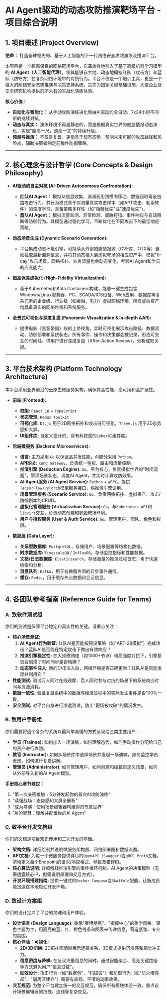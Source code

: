 # AI Agent驱动的动态攻防推演靶场平台 - 项目综合说明

## 1. 项目概述 (Project Overview)

**使命：** 打造全球领先的、基于人工智能的下一代网络安全攻防演练及推演平台。

本项目是一个超高保真的网络靶场平台，它革命性地引入了基于高级机器学习模型的 **AI Agent（人工智能代理）**，使其能够自主地、动态地模拟红队（攻击方）和蓝队（防守方）在复杂网络环境中的对抗行为。平台不仅是一个培训工具，更是一个强大的网络安全态势推演与决策支持系统，旨在为国家关键基础设施、大型企业及安全研究机构提供前所未有的实战化演练体验。

**核心价值：**
- **自动化与智能化：** 从手动攻防演练进化到由AI驱动的全自动、7x24小时不间断的持续对抗。
- **动态与真实：** 演练环境不再是静态的，而是根据真实世界的威胁情报动态演化，实现"魔高一尺，道高一丈"的持续升级。
- **预测与推演：** 不仅是复盘，更能基于现有态势，预测未来可能的攻击路径和风险点，辅助决策者制定前瞻性防御策略。

---

## 2. 核心理念与设计哲学 (Core Concepts & Design Philosophy)

- **AI驱动的自主对抗 (AI-Driven Autonomous Confrontation):**
  - **红队AI Agent：** 模拟从信息收集、漏洞利用到横向移动、数据窃取等全链路攻击行为。其行为模式基于对海量真实攻击样本（如APT攻击、勒索软件）的深度学习，具备策略多样性（如"隐蔽优先"或"速度优先"）。
  - **蓝队AI Agent：** 模拟流量监测、异常检测、威胁狩猎、事件响应与自动阻断等防御行为。其模型通过强化学习，不断优化在不同攻击下的最佳响应策略。

- **动态场景生成 (Dynamic Scenario Generation):**
  - 平台集成动态环境引擎，可持续从外部威胁情报源（CVE库、OTX等）自动拉取最新漏洞信息，并将其动态植入到虚拟靶场的相应资产中，模拟"0-day"攻击场景。网络拓扑、业务流量也会动态变化，考验AI Agent和学员的应变能力。

- **超高保真虚拟化 (High-Fidelity Virtualization):**
  - 基于Kubernetes和Kata Containers构建，能够一键生成包含Windows/Linux服务器、PC、SCADA/ICS设备、Web应用、数据库等复杂元素的企业级、行业级（如金融、电力）虚拟网络环境。所有虚拟资产均具备真实的网络堆栈和系统服务。

- **全景式可视化与深度复盘 (Panoramic Visualization & In-depth AAR):**
  - 提供电影《黑客帝国》般的上帝视角，实时可视化展示攻击路径、数据流动、防御部署和系统状态。所有事件、操作和决策都会被记录，形成可交互的时间线，供用户进行深度复盘（After-Action Review），分析成败关键。

---

## 3. 平台技术架构 (Platform Technology Architecture)

本平台采用业界前沿的云原生微服务架构，确保其高性能、高可用和高扩展性。

- **前端 (Frontend):**
  - **框架:** `React 18` + `TypeScript`
  - **状态管理:** `Redux Toolkit`
  - **可视化库:** `D3.js` 用于2D网络拓扑和攻击链可视化，`Three.js` 用于3D态势感知大屏。
  - **UI组件库:** 自定义设计的、具有科技感的`CyberUI`组件库。

- **后端微服务 (Backend Microservices):**
  - **语言:** 主力采用 `Go` 以保证高并发性能，AI部分采用 `Python`。
  - **API网关:** `Kong Gateway`，负责统一鉴权、路由和流量控制。
  - **推演引擎 (Deduction Engine):** `Go`。平台核心，负责模拟世界的"时间流逝"，管理场景状态，调度AI Agent，并实时计算攻防效果。
  - **AI Agent服务 (AI Agent Service):** `Python` + `gRPC`。提供`TensorFlow/PyTorch`模型服务接口，供推演引擎调用。
  - **场景管理服务 (Scenario Service):** `Go`。负责网络拓扑、虚拟资产、攻击/防御剧本的CRUD。
  - **虚拟化管理服务 (Virtualization Service):** `Go`。与`Kubernetes API`和`libvirt`交互，负责动态创建和销毁靶场环境。
  - **用户与授权服务 (User & Auth Service):** `Go`。管理用户、团队、角色和权限。

- **数据层 (Data Layer):**
  - **关系型数据库:** `PostgreSQL`，存储用户、场景配置等结构化数据。
  - **时序数据库:** `TimescaleDB` / `InfluxDB`，存储监控指标和性能数据。
  - **文档/日志数据库:** `Elasticsearch`，存储海量的推演过程日志，用于快速检索和分析。
  - **消息队列:** `Kafka`，用于各微服务间的异步事件通信。
  - **缓存:** `Redis`，用于缓存热点数据和会话信息。

---

## 4. 各团队参考指南 (Reference Guide for Teams)

### A. 致软件测试组

你们的测试是保障平台稳定和真实性的关键。请重点关注：
- **核心场景测试:**
  1.  **AI Agent行为验证:** 红队AI是否能按预设策略（如"APT-28模拟"）完成攻击？蓝队AI是否能在特定攻击下做出有效响应？
  2.  **推演引擎稳定性:** 在大规模网络（如1000+节点）和高强度对抗下，引擎是否会崩溃？时间同步是否精确？
  3.  **动态事件注入:** 新的CVE注入后，网络环境是否正确更新？红队AI是否能发现并利用它？
- **性能测试:** 测试万人同时在线观摩、百人同时参与对抗的场景下的系统响应时间与资源消耗。
- **数据一致性:** 验证复盘系统中的数据与推演过程中的实际发生事件是否100%一致。
- **安全测试:** 对平台自身进行渗透测试，防止"靶场被攻破"的情况发生。

### B. 致用户手册组

你们需要将这个复杂的系统以最简单易懂的方式呈现给三类主要用户：
- **学员 (Trainee):** 如何加入一场演练，如何理解态势，如何手动操作分配给自己的资产进行攻防。
- **教官 (Instructor):** 如何从场景库中选择场景并发起一场演練，如何监控学员表现，如何进行复盘讲解。
- **管理员 (Administrator):** 如何管理用户，如何创建和编辑自定义场景，如何从外部导入新的AI Agent模型。

**手册核心章节建议：**
1.  "第一次亲密接触：5分钟发起你的首次AI攻防演练"
2.  "读懂战场：态势感知大屏全解析"
3.  "成为导演：使用场景编辑器构建你的专属世界"
4.  "AI的智慧：理解并配置你的AI Agent"

### C. 致平台开发文档组

你们的文档是项目知识传承和二次开发的基础。
- **架构文档:** 详细绘制并说明微服务架构图、网络部署图和数据流图。
- **API文档:** 为每一个微服务提供详尽的`OpenAPI (Swagger)`或`gRPC Proto`文档。清晰定义每个Endpoint的请求/响应格式、参数及错误码。
- **核心算法说明:** 详细解释推演引擎的事件循环机制、AI Agent的决策模型（无需透露核心IP，但需说明原理和交互方式）。
- **开发环境搭建指南:** 提供一键式的`Docker Compose`或`Skaffold`配置，让新成员能迅速在本地启动开发环境。

### D. 致设计方案组

你们的设计定义了平台的灵魂和用户体验。
- **设计语言 (Design Language):** 秉承"赛博朋克"、"指挥中心"的美学风格。深色主题为主，用高亮的蓝、红、橙色线条和图表来传递信息，营造紧张、专业的氛围。
- **核心体验：可视化:**
  - **2D/3D切换:** 2D拓扑图清晰展示逻辑关系，3D模式提供沉浸感和视觉冲击力。
  - **信息密度与降噪:** 在呈现海量信息的同时，通过智能聚合、高亮关键路径等方式避免用户"信息过载"。
  - **动效设计:** 攻击行为（如"数据包"、"扫描波"）和防御行为（如"防火墙亮起"、"隔离区建立"）需要有直观、平滑的动画效果。
- **交互规范:** 为整个平台建立统一的交互规范，确保所有模块体验一致。重点设计场景编辑器的拖拽、连线等复杂交互。 